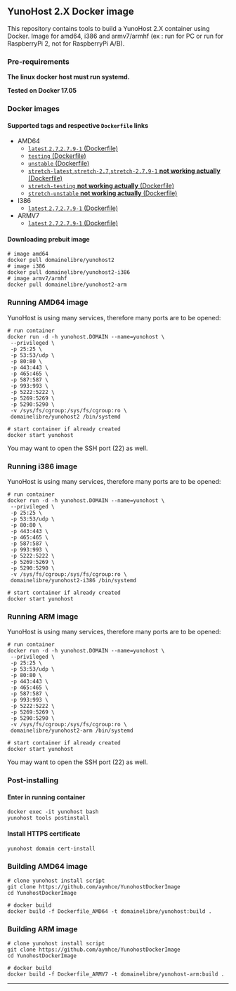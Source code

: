 ## YunoHost 2.X Docker image

This repository contains tools to build a YunoHost 2.X container using Docker.
Image for amd64, i386 and armv7/armhf (ex : run for PC or run for RaspberryPi 2, not for RaspberryPi A/B).

### Pre-requirements 

**The linux docker host must run systemd.**

**Tested on Docker 17.05**

### Docker images

#### Supported tags and respective ``Dockerfile`` links

 * AMD64
   * [``latest``,``2.7``,``2.7.9-1`` (Dockerfile)](https://github.com/domainelibre/YunohostDockerImage/blob/master/Dockerfile_AMD64)
   * [``testing`` (Dockerfile)](https://github.com/domainelibre/YunohostDockerImage/blob/master/Dockerfile_AMD64_testing)
   * [``unstable`` (Dockerfile)](https://github.com/domainelibre/YunohostDockerImage/blob/master/Dockerfile_AMD64_unstable)
   * [``stretch-latest``,``stretch-2.7``,``stretch-2.7.9-1`` **not working actually** (Dockerfile)](https://github.com/domainelibre/YunohostDockerImage/blob/master/Dockerfile_AMD64_stable_stretch)
   * [``stretch-testing`` **not working actually** (Dockerfile)](https://github.com/domainelibre/YunohostDockerImage/blob/master/Dockerfile_AMD64_testing_stretch)
   * [``stretch-unstable`` **not working actually** (Dockerfile)](https://github.com/domainelibre/YunohostDockerImage/blob/master/Dockerfile_AMD64_unstable_stretch)
 * I386
   * [``latest``,``2.7``,``2.7.9-1`` (Dockerfile)](https://github.com/domainelibre/YunohostDockerImage/blob/master/Dockerfile_I386)
 * ARMV7
   * [``latest``,``2.7``,``2.7.9-1`` (Dockerfile)](https://github.com/domainelibre/YunohostDockerImage/blob/master/Dockerfile_ARMV7)

#### Downloading prebuit image

```
# image amd64
docker pull domainelibre/yunohost2
# image i386
docker pull domainelibre/yunohost2-i386
# image armv7/armhf
docker pull domainelibre/yunohost2-arm
```

### Running AMD64 image

YunoHost is using many services, therefore many ports are to be opened:

```
# run container
docker run -d -h yunohost.DOMAIN --name=yunohost \
 --privileged \
 -p 25:25 \
 -p 53:53/udp \
 -p 80:80 \
 -p 443:443 \
 -p 465:465 \
 -p 587:587 \
 -p 993:993 \
 -p 5222:5222 \
 -p 5269:5269 \
 -p 5290:5290 \
 -v /sys/fs/cgroup:/sys/fs/cgroup:ro \
 domainelibre/yunohost2 /bin/systemd

# start container if already created
docker start yunohost
```

You may want to open the SSH port (22) as well.

### Running i386 image

YunoHost is using many services, therefore many ports are to be opened:

```
# run container
docker run -d -h yunohost.DOMAIN --name=yunohost \
 --privileged \
 -p 25:25 \
 -p 53:53/udp \
 -p 80:80 \
 -p 443:443 \
 -p 465:465 \
 -p 587:587 \
 -p 993:993 \
 -p 5222:5222 \
 -p 5269:5269 \
 -p 5290:5290 \
 -v /sys/fs/cgroup:/sys/fs/cgroup:ro \
 domainelibre/yunohost2-i386 /bin/systemd

# start container if already created
docker start yunohost
```


### Running ARM image

YunoHost is using many services, therefore many ports are to be opened:

```
# run container
docker run -d -h yunohost.DOMAIN --name=yunohost \
 --privileged \
 -p 25:25 \
 -p 53:53/udp \
 -p 80:80 \
 -p 443:443 \
 -p 465:465 \
 -p 587:587 \
 -p 993:993 \
 -p 5222:5222 \
 -p 5269:5269 \
 -p 5290:5290 \
 -v /sys/fs/cgroup:/sys/fs/cgroup:ro \
 domainelibre/yunohost2-arm /bin/systemd

# start container if already created
docker start yunohost
```

You may want to open the SSH port (22) as well.

### Post-installing

#### Enter in running container

```
docker exec -it yunohost bash
yunohost tools postinstall
```

#### Install HTTPS certificate

```
yunohost domain cert-install
```

### Building AMD64 image

```
# clone yunohost install script
git clone https://github.com/aymhce/YunohostDockerImage
cd YunohostDockerImage

# docker build
docker build -f Dockerfile_AMD64 -t domainelibre/yunohost:build .
```

### Building ARM image

```
# clone yunohost install script
git clone https://github.com/aymhce/YunohostDockerImage
cd YunohostDockerImage

# docker build
docker build -f Dockerfile_ARMV7 -t domainelibre/yunohost-arm:build .
```

---

